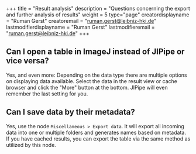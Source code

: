 +++
title = "Result analysis"
description = "Questions concerning the export and further analysis of results"
weight = 5
type="page"
creatordisplayname = "Ruman Gerst"
creatoremail = "ruman.gerst@leibniz-hki.de"
lastmodifierdisplayname = "Ruman Gerst"
lastmodifieremail = "ruman.gerst@leibniz-hki.de"
+++

## Can I open a table in ImageJ instead of JIPipe or vice versa?

Yes, and even more: Depending on the data type there are multiple options on displaying data available.
Select the data in the result view or cache browser and click the "More" button at the bottom.
JIPipe will even remember the last setting for you.

## Can I save data by their metadata?

Yes, use the node `Miscellaneous > Export data`. It will export all incoming data into one or multiple folders and
generates names based on metadata. If you have cached results, you can export the table via the same method as utilized by this node.
